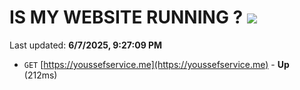 # IS MY WEBSITE RUNNING ? [![](https://img.shields.io/static/v1?label=Sponsor&message=%E2%9D%A4&logo=GitHub&color=%23fe8e86)](https://github.com/sponsors/Youssef-Lehmam)

Last updated: **6/7/2025, 9:27:09 PM**

- `GET` [https://youssefservice.me](https://youssefservice.me) - **Up** (212ms)
